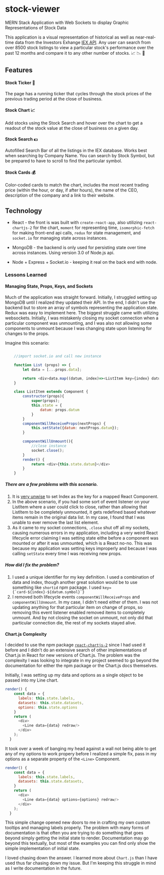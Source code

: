 # stock-viewer
MERN Stack Application with Web Sockets to display Graphic Representations of Stock Data

This application is a visual representation of historical as well as near-real-time data from the Investors Exhange [IEX API](https://iextrading.com/). Any user can search from over 8500 stock listings to view a particular stock's performance over the past 12 months and compare it to any other number of stocks. :chart_with_upwards_trend: :chart_with_downwards_trend: :date:

## Features

#### Stock Ticker :money_with_wings:
The page has a running ticker that cycles through the stock prices of the previous trading period at the close of business.

#### Stock Chart :chart_with_upwards_trend:
Add stocks using the Stock Search and hover over the chart to get a readout of the stock value at the close of business on a given day.

#### Stock Search :dollar:
Autofilled Search Bar of all the listings in the IEX database. Works best when searching by Company Name. You can search by Stock Symbol, but be prepared to have to scroll to find the particular symbol.

#### Stock Cards :moneybag:
Color-coded cards to match the chart, includes the most recent trading price (within the hour, or day, if after hours), the name of the CEO, description of the company and a link to their website.

## Technology

* React - the front is was built with `create-react-app`, also utilizing `react-chartjs-2` for the chart, `moment` for representing time, `isomorphic-fetch` for making front-end api calls, `redux` for state management, and `socket.io` for managing state across instances.

* MongoDB - the backend is only used for persisting state over time across instances. Using version 3.0 of Node.js api.

* Node + Express + Socket.io - keeping it real on the back end with node.

### Lessons Learned

#### Managing State, Props, Keys, and Sockets

Much of the application was straight forward. Initially, I struggled setting up MongoDB until I realized they updated their API. In the end, I didn't use the backend but to store an array of symbols representing the application state. Redux was easy to implement here. The biggest struggle came with utilizing websockets. Initially, I was mistakenly closing my socket connection when a particular component was unmounting, and I was also not allowing some components to unmount because I was changing state upon listening for changes to the props. 

Imagine this scenario:

```javascript

    //import socket.io and call new instance

    function List (props) => {
        let data = [...props.data];

        return <div>data.map((datum, index)=><ListItem key={index} datum={datum} {...props}>)</div>
    }

    class ListItem extends Component {
        constructor(props){
            super(props);
            this.state = {
                datum: props.datum
            }
        }
        componentWillReceiveProps(nextProps) {
            this.setState({datum: nextProps.datum});
        }

        componentWillUnmount(){
            //close instance
            socket.close();
        }
        render() {
            return <div>{this.state.datum}</div>
        }
    }
```

##### There are a few problems with this scenario. 

1. It is [very unwise](https://medium.com/@robinpokorny/index-as-a-key-is-an-anti-pattern-e0349aece318) to set Index as the key for a mapped React Component. 
2. In the above scenario, if you had some sort of event listener on your ListItem where a user could click to close, rather than allowing that ListItem to be completely unmounted, it gets redefined based whatever items remain in the original data list. In my case, I found that I was unable to ever remove the last list element.
3. As it came to my socket connections, `.close` shut off all my sockets, causing numerous errors in my application, including a very weird React lifecycle error claiming I was setting state eithe before a component was mounted or after it was unmounted, which is a React no-no. This was because my application was setting keys improperly and because I was calling `setState` every time I was receiving new props.

##### How did I fix the problem?

1. I used a unique identifier for my key definition. I used a combination of data and index, though another great solution would be to use something like `shortid` npm package. I used ```key={`card-${index}-${datum.symbol}`}```
2. I removed both lifecycle events `componentWillReceiveProps` and `componentWillUnmount`. In my case, I didn't need either of them. I was not updating anything for that particular item on change of props, so removing this event listener enabled removed items to completely unmount. And by not closing the socket on unmount, not only did that particular connection die, the rest of my sockets stayed alive.

#### Chart.js Complexity

I decided to use the npm package [`react-chartjs-2`](https://github.com/jerairrest/react-chartjs-2) since I had used it before and I didn't do an extensive search of other implementations of Chart.js in React for new versions of Chart.js. The problem was the complexity I was looking to integrate in my project seemed to go beyond the documentation for either the npm package or the Chart.js docs themselves. 

Initially, I was setting up my data and options as a single object to be passed into my Line chart. 

```javascript
render() {
    const data = {
      labels: this.state.labels,
      datasets: this.state.datasets,
      options: this.state.options
    }
    return (
      <div>
        <Line data={data} redraw/>
      </div>
    );
  }
```

It took over a week of banging my head against a wall not being able to get any of my options to work propery before I realized a simple fix, pass in my options as a separate property of the `<Line>` Component.

```javascript
render() {
    const data = {
      labels: this.state.labels,
      datasets: this.state.datasets,
    }
    return (
      <div>
        <Line data={data} options={options} redraw/>
      </div>
    );
  }
```

This simple change opened new doors to me in crafting my own custom tooltips and managing labels properly. The problem with many forms of documentation is that often you are trying to do something that goes beyond simply getting the initial state to render. Documentation may go beyond this textually, but most of the examples you can find only show the simple implementation of initial state.

I loved chasing down the answer. I learned more about `Chart.js` than I have used thus far chasing down my issue. But I'm keeping this struggle in mind as I write documentation in the future.